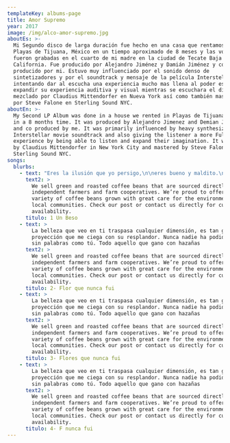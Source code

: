 ```yaml
---
templateKey: albums-page
title: Amor Supremo
year: 2017
image: /img/alco-amor-supremo.jpg
aboutEs: >-
  Mi Segundo disco de larga duración fue hecho en una casa que rentamos en
  Playas de Tijuana, México en un tiempo aproximado de 8 meses y las voces
  fueron grabadas en el cuarto de mi madre en la ciudad de Tecate Baja
  California. Fue producido por Alejandro Jiménez y Damián Jiménez y co
  producido por mi. Estuvo muy influenciado por el sonido denso de
  sintetizadores y por el soundtrack y mensaje de la película Interstellar
  intentando dar al escucha una experiencia mucho mas llena al poder escuchar y
  expandir su experiencia auditiva y visual mientras se escuchara el disco. Fue
  mezclado por Claudius Mittendorfer en Nueva York así como también masterizado
  por Steve Falone en Sterling Sound NYC.
aboutEn: >-
  My Second LP Album was done in a house we rented in Playas de Tijuana, Mexico
  in a 8 months time. It was produced by Alejandro Jimenez and Demian Jimenez
  and co produced by me. It was primarily influenced by heavy synthesizers, by
  Interstellar movie soundtrack and also giving the listener a more Fuller
  experience by being able to listen and expand their imagination. It was mixed
  by Claudius Mittendorfer in New York City and mastered by Steve Falone in
  Sterling Sound NYC.
songs:
  blurbs:
    - text: "Eres la ilusión que yo persigo,\n\neres bueno y maldito.\n\nYo quiero tocarte y poder\n\nseguirte por doquier.\n\nVámonos lejos,\n\nvámonos lejos\n\ndonde nadie\n\nme prohiba tu calor.\n\nYo te voy a robar,\n\nte voy a secuestrar.\n\nYo te voy a robar un beso.\n\nYo te voy a robar,\n\nte voy a secuestrar.\n\nYo te voy a robar un beso.\n\nEres la infusión que necesito,\n\neres muy calientito.\n\nYo quiero acercarme y poder\n\ncontagiarme de tu ser.\n\nVámonos lejos,\n\nvámonos lejos\n\ndonde nadie\n\nme prohiba tu amor.\n\nCómo consigo tener\n\nuna cucharadita de tu miel.\x7F\x7F"
      text2: >
        We sell green and roasted coffee beans that are sourced directly from
        independent farmers and farm cooperatives. We’re proud to offer a
        variety of coffee beans grown with great care for the environment and
        local communities. Check our post or contact us directly for current
        availability.
      titulo: 1 Un Beso
    - text: >
        La belleza que veo en ti traspasa cualquier dimensión, es tan grande su
        proyección que me ciega con su resplandor. Nunca nadie ha podido dejarme
        sin palabras como tú. Todo aquello que gano con hazañas  
      text2: >
        We sell green and roasted coffee beans that are sourced directly from
        independent farmers and farm cooperatives. We’re proud to offer a
        variety of coffee beans grown with great care for the environment and
        local communities. Check our post or contact us directly for current
        availability.
      titulo: 2- Flor que nunca fui
    - text: >
        La belleza que veo en ti traspasa cualquier dimensión, es tan grande su
        proyección que me ciega con su resplandor. Nunca nadie ha podido dejarme
        sin palabras como tú. Todo aquello que gano con hazañas  
      text2: >
        We sell green and roasted coffee beans that are sourced directly from
        independent farmers and farm cooperatives. We’re proud to offer a
        variety of coffee beans grown with great care for the environment and
        local communities. Check our post or contact us directly for current
        availability.
      titulo: 3- Flores que nunca fui
    - text: >
        La belleza que veo en ti traspasa cualquier dimensión, es tan grande su
        proyección que me ciega con su resplandor. Nunca nadie ha podido dejarme
        sin palabras como tú. Todo aquello que gano con hazañas   
      text2: >
        We sell green and roasted coffee beans that are sourced directly from
        independent farmers and farm cooperatives. We’re proud to offer a
        variety of coffee beans grown with great care for the environment and
        local communities. Check our post or contact us directly for current
        availability.
      titulo: 4- F nunca fui
---
```


